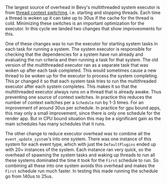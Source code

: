 The largest source of overhead in Bevy's multithreaded system executor is from
[thread context switching](https://en.wikipedia.org/wiki/Context_switch), i.e. starting and stopping threads.
Each time a thread is woken up it can take up to 30us if the cache for the thread is cold.
Minimizing these switches is an important optimization for the executor. In this cycle we landed
two changes that show improveoments for this.

One of these changes was to run the executor for starting system tasks in each task for running a system.
The system executor is responsible for checking that the dependencies for a system have run already
and evaluating the run criteria and then running a task for that system.
The old version of the multithreaded executor ran as a separate task that was woken up after each task
completed. This would sometimes cause a new thread to be woken up for the executor to process the system completing.
This pr changed it so that each system task tries to run the multithreaded executor after each system completes.
This makes it so that the multithreaded executor always runs on a thread that is already awake.
Thus preventing one source of context switches. In practice this reduces the number of context switches per a `Schedule` run by 1-3 times.
For an improvement of around 30us per schedule. In practice for gpu bound apps, this may only a small improvement, since there is only one schedule for the render app. But in CPU bound situation this may be a significant gain as the main schedules has many schedules that it runs.

The other change to reduce executor overhead was to combine all the `event_update_system`'s into one system. There was one
instance of this system for each event type, which with just the `DefaultPlugins` ended up with 20+ instances of the system.
Each instance ran very quick, so the overhead of spawning the system tasks and waking up threads to run all these
systems dominated the time it took for the `First` schedule to run. So combining all these into one system avoids this overhead and makes the `First` schedule run much faster. In testing this made running the schedule go from 140us to 25us.
